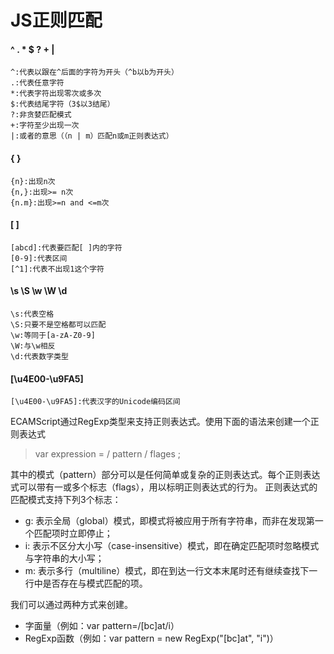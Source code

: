 # JS正则匹配
#### ^ . * $ ? + |
    ^:代表以跟在^后面的字符为开头（^b以b为开头）
    .:代表任意字符
    *:代表字符出现零次或多次
    $:代表结尾字符（3$以3结尾）
    ?:非贪婪匹配模式
    +:字符至少出现一次
    |:或者的意思（（n | m）匹配n或m正则表达式）

#### { }
    {n}:出现n次
    {n,}:出现>= n次
    {n.m}:出现>=n and <=m次

#### [ ]
    [abcd]:代表要匹配[ ]内的字符
    [0-9]:代表区间
    [^1]:代表不出现1这个字符

#### \s \S \w \W \d
    \s:代表空格
    \S:只要不是空格都可以匹配
    \w:等同于[a-zA-Z0-9]
    \W:与\w相反
    \d:代表数字类型

#### [\u4E00-\u9FA5]
    [\u4E00-\u9FA5]:代表汉字的Unicode编码区间

ECAMScript通过RegExp类型来支持正则表达式。使用下面的语法来创建一个正则表达式
> var expression = / pattern / flages ;

其中的模式（pattern）部分可以是任何简单或复杂的正则表达式。每个正则表达式可以带有一或多个标志（flags），用以标明正则表达式的行为。
正则表达式的匹配模式支持下列3个标志：
- g: 表示全局（global）模式，即模式将被应用于所有字符串，而非在发现第一个匹配项时立即停止；
- i: 表示不区分大小写（case-insensitive）模式，即在确定匹配项时忽略模式与字符串的大小写；
- m: 表示多行（multiline）模式，即在到达一行文本末尾时还有继续查找下一行中是否存在与模式匹配的项。

我们可以通过两种方式来创建。
- 字面量（例如：var pattern=/[bc]at/i）
- RegExp函数（例如：var pattern = new RegExp("[bc]at", "i")）
